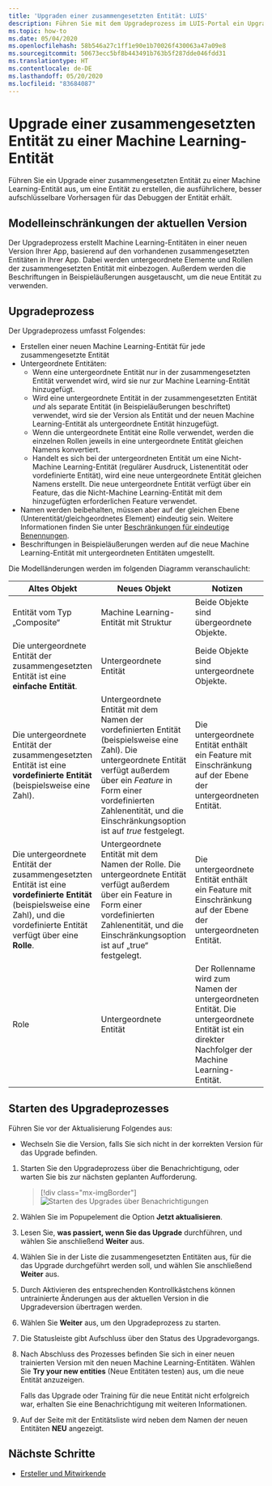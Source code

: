 ```yaml
---
title: 'Upgraden einer zusammengesetzten Entität: LUIS'
description: Führen Sie mit dem Upgradeprozess im LUIS-Portal ein Upgrade einer zusammengesetzten Entität zu Machine Learning-Entität aus.
ms.topic: how-to
ms.date: 05/04/2020
ms.openlocfilehash: 58b546a27c1ff1e90e1b70026f430063a47a09e8
ms.sourcegitcommit: 50673ecc5bf8b443491b763b5f287dde046fdd31
ms.translationtype: HT
ms.contentlocale: de-DE
ms.lasthandoff: 05/20/2020
ms.locfileid: "83684087"
---
```

# <a name="upgrade-composite-entity-to-machine-learning-entity"></a>Upgrade einer zusammengesetzten Entität zu einer Machine Learning-Entität

Führen Sie ein Upgrade einer zusammengesetzten Entität zu einer Machine Learning-Entität aus, um eine Entität zu erstellen, die ausführlichere, besser aufschlüsselbare Vorhersagen für das Debuggen der Entität erhält.

## <a name="current-version-model-restrictions"></a>Modelleinschränkungen der aktuellen Version

Der Upgradeprozess erstellt Machine Learning-Entitäten in einer neuen Version Ihrer App, basierend auf den vorhandenen zusammengesetzten Entitäten in Ihrer App. Dabei werden untergeordnete Elemente und Rollen der zusammengesetzten Entität mit einbezogen. Außerdem werden die Beschriftungen in Beispieläußerungen ausgetauscht, um die neue Entität zu verwenden.

## <a name="upgrade-process"></a>Upgradeprozess

Der Upgradeprozess umfasst Folgendes:
* Erstellen einer neuen Machine Learning-Entität für jede zusammengesetzte Entität
* Untergeordnete Entitäten:
    * Wenn eine untergeordnete Entität nur in der zusammengesetzten Entität verwendet wird, wird sie nur zur Machine Learning-Entität hinzugefügt.
    * Wird eine untergeordnete Entität in der zusammengesetzten Entität _und_ als separate Entität (in Beispieläußerungen beschriftet) verwendet, wird sie der Version als Entität und der neuen Machine Learning-Entität als untergeordnete Entität hinzugefügt.
    * Wenn die untergeordnete Entität eine Rolle verwendet, werden die einzelnen Rollen jeweils in eine untergeordnete Entität gleichen Namens konvertiert.
    * Handelt es sich bei der untergeordneten Entität um eine Nicht-Machine Learning-Entität (regulärer Ausdruck, Listenentität oder vordefinierte Entität), wird eine neue untergeordnete Entität gleichen Namens erstellt. Die neue untergeordnete Entität verfügt über ein Feature, das die Nicht-Machine Learning-Entität mit dem hinzugefügten erforderlichen Feature verwendet.
* Namen werden beibehalten, müssen aber auf der gleichen Ebene (Unterentität/gleichgeordnetes Element) eindeutig sein. Weitere Informationen finden Sie unter [Beschränkungen für eindeutige Benennungen](luis-boundaries.md#name-uniqueness).
* Beschriftungen in Beispieläußerungen werden auf die neue Machine Learning-Entität mit untergeordneten Entitäten umgestellt.

Die Modelländerungen werden im folgenden Diagramm veranschaulicht:

|Altes Objekt|Neues Objekt|Notizen|
|--|--|--|
|Entität vom Typ „Composite“|Machine Learning-Entität mit Struktur|Beide Objekte sind übergeordnete Objekte.|
|Die untergeordnete Entität der zusammengesetzten Entität ist eine **einfache Entität**.|Untergeordnete Entität|Beide Objekte sind untergeordnete Objekte.|
|Die untergeordnete Entität der zusammengesetzten Entität ist eine **vordefinierte Entität** (beispielsweise eine Zahl).|Untergeordnete Entität mit dem Namen der vordefinierten Entität (beispielsweise eine Zahl). Die untergeordnete Entität verfügt außerdem über ein _Feature_ in Form einer vordefinierten Zahlenentität, und die Einschränkungsoption ist auf _true_ festgelegt.|Die untergeordnete Entität enthält ein Feature mit Einschränkung auf der Ebene der untergeordneten Entität.|
|Die untergeordnete Entität der zusammengesetzten Entität ist eine **vordefinierte Entität** (beispielsweise eine Zahl), und die vordefinierte Entität verfügt über eine **Rolle**.|Untergeordnete Entität mit dem Namen der Rolle. Die untergeordnete Entität verfügt außerdem über ein Feature in Form einer vordefinierten Zahlenentität, und die Einschränkungsoption ist auf „true“ festgelegt.|Die untergeordnete Entität enthält ein Feature mit Einschränkung auf der Ebene der untergeordneten Entität.|
|Role|Untergeordnete Entität|Der Rollenname wird zum Namen der untergeordneten Entität. Die untergeordnete Entität ist ein direkter Nachfolger der Machine Learning-Entität.|

## <a name="begin-upgrade-process"></a>Starten des Upgradeprozesses

Führen Sie vor der Aktualisierung Folgendes aus:

* Wechseln Sie die Version, falls Sie sich nicht in der korrekten Version für das Upgrade befinden.


1. Starten Sie den Upgradeprozess über die Benachrichtigung, oder warten Sie bis zur nächsten geplanten Aufforderung.

    > [!div class="mx-imgBorder"]
    > ![Starten des Upgrades über Benachrichtigungen](./media/update-composite-entity/notification-begin-update.png)

1. Wählen Sie im Popupelement die Option **Jetzt aktualisieren**.

1. Lesen Sie, **was passiert, wenn Sie das Upgrade** durchführen, und wählen Sie anschließend **Weiter** aus.

1. Wählen Sie in der Liste die zusammengesetzten Entitäten aus, für die das Upgrade durchgeführt werden soll, und wählen Sie anschließend **Weiter** aus.

1. Durch Aktivieren des entsprechenden Kontrollkästchens können untrainierte Änderungen aus der aktuellen Version in die Upgradeversion übertragen werden.

1. Wählen Sie **Weiter** aus, um den Upgradeprozess zu starten.

1. Die Statusleiste gibt Aufschluss über den Status des Upgradevorgangs.

1. Nach Abschluss des Prozesses befinden Sie sich in einer neuen trainierten Version mit den neuen Machine Learning-Entitäten. Wählen Sie **Try your new entities** (Neue Entitäten testen) aus, um die neue Entität anzuzeigen.

    Falls das Upgrade oder Training für die neue Entität nicht erfolgreich war, erhalten Sie eine Benachrichtigung mit weiteren Informationen.

1. Auf der Seite mit der Entitätsliste wird neben dem Namen der neuen Entitäten **NEU** angezeigt.

## <a name="next-steps"></a>Nächste Schritte

* [Ersteller und Mitwirkende](luis-how-to-collaborate.md)